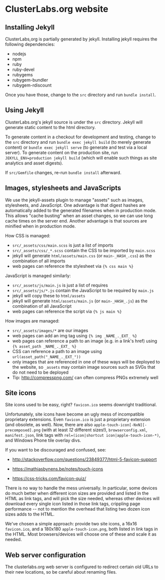 # ClusterLabs.org website

## Installing Jekyll

ClusterLabs,org is partially generated by jekyll. Installing jekyll requires
the following dependencies:
* nodejs
* npm
* ruby
* ruby-devel
* rubygems
* rubygem-bundler
* rubygem-rdiscount

Once you have those, change to the `src` directory and run `bundle install`.

## Using Jekyll

ClusterLabs.org's jekyll source is under the `src` directory. Jekyll will
generate static content to the html directory.
    
To generate content in a checkout for development and testing, change to the
`src` directory and run `bundle exec jekyll build` (to merely generate content)
or `bundle exec jekyll serve` (to generate and test via a local server).
To generate content on the production site, run
`JEKYLL_ENV=production jekyll build` (which will enable such things as site
analytics and asset digests).
    
If `src/Gemfile` changes, re-run `bundle install` afterward.

## Images, stylesheets and JavaScripts

We use the jekyll-assets plugin to manage "assets" such as images, stylesheets,
and JavaScript. One advantage is that digest hashes are automatically added to
the generated filenames when in production mode. This allows "cache busting"
when an asset changes, so we can use long cache times on the server end.
Another advantage is that sources are minified when in production mode.

How CSS is managed:
* `src/_assets/css/main.scss` is just a list of imports
* `src/_assets/css/_*.scss` contain the CSS to be imported by `main.scss`
* jekyll will generate `html/assets/main.css` (or `main-_HASH_.css`) as the
  combination of all imports
* web pages can reference the stylesheet via `{% css main %}`

JavaScript is managed similarly:
* `src/_assets/js/main.js` is just a list of requires
* `src/_assets/js/*.js` contain the JavaScript to be required by `main.js`
* jekyll will copy these to `html/assets`
* jekyll will generate `html/assets/main.js` (or `main-_HASH_.js`) as the
  combination of all JavaScript
* web pages can reference the script via `{% js main %}`

How images are managed:
* `src/_assets/images/*` are our images
* web pages can add an img tag using `{% img _NAME_._EXT_ %}`
* web pages can reference a path to an image (e.g. in a link's href)
  using `{% asset_path _NAME_._EXT_ %}`
* CSS can reference a path to an image using
  `url(asset_path("_NAME_._EXT_"))`
* only images that are referenced in one of these ways will be deployed
  to the website, so `_assets` may contain image sources such as SVGs
  that do not need to be deployed
* Tip: http://compresspng.com/ can often compress PNGs extremely well

## Site icons

Site icons used to be easy, right? `favicon.ico` seems downright traditional.

Unfortunately, site icons have become an ugly mess of incompatible proprietary
extensions. Even `favicon.ico` is just a proprietary extension (and obsolete, as
well). Now, there are also `apple-touch-icon[-NxN][-precomposed].png` (with at
least _12_ different sizes!), `browserconfig.xml`, `manifest.json`,
link tags with `rel=(icon|shortcut icon|apple-touch-icon-*)`, and Windows Phone
tile overlay divs.

If you want to be discouraged and confused, see:

* http://stackoverflow.com/questions/23849377/html-5-favicon-support

* https://mathiasbynens.be/notes/touch-icons

* https://css-tricks.com/favicon-quiz/

There is no way to handle the mess universally. In particular, some devices do
much better when different icon sizes are provided and listed in the HTML as
link tags, and will pick the size needed, whereas other devices will download
every single icon listed in those link tags, crippling page performance -- not
to mention the overhead that listing two dozen icon sizes adds to the HTML.

We've chosen a simple approach: provide two site icons, a 16x16 `favicon.ico`,
and a 180x180 `apple-touch-icon.png`, both listed in link tags in the HTML.
Most browsers/devices will choose one of these and scale it as needed.

## Web server configuration

The clusterlabs.org web server is configured to redirect certain old URLs to
their new locations, so be careful about renaming files.
